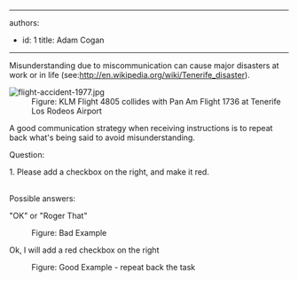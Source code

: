 

---
authors:
  - id: 1
    title: Adam Cogan
---




<span class='intro'> <p>​​​Misunderstanding due to miscommunication can cause major disasters at work or in life (see&#58; ​<a href="https&#58;//en.wikipedia.org/wiki/Tenerife_airport_disaster" target="_blank">http&#58;//en.wikipedia.org/wiki/Tenerife_disaster</a>).<br></p><dl class="badImage"><dt><img src="/PublishingImages/flight-accident-1977.jpg" alt="flight-accident-1977.jpg" /></dt><dd>Figure&#58; KLM Flight 4805 collides with Pan Am Flight 1736 at Tenerife Los Rodeos Airport</dd>
</dl>
<p>​​A good communication strategy when receiving instructions is to repeat back what's being said to avoid misunderstanding.</p> </span>

Question&#58;&#160;<div><p class="ssw15-rteElement-GreyBox">1. Please add a checkbox on the right, and make it red.<br></p>&#160;<div>Possible answers&#58; <dl class="bad"><p class="ssw15-rteElement-GreyBox">&quot;OK&quot; or &quot;Roger That&quot;<br></p><dd>Figure&#58; Bad Example</dd></dl><dl class="good"><p class="ssw15-rteElement-GreyBox">Ok, I will add a red checkbox on the right<br></p><dd>Figure&#58; Good Example - repeat back the task<br></dd></dl></div></div>


